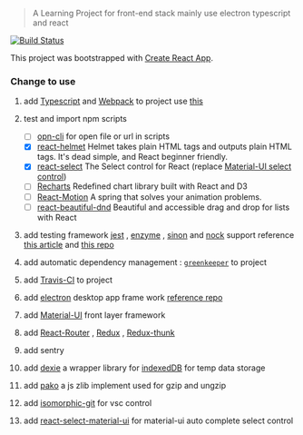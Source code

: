 > A Learning Project for front-end stack mainly use electron typescript and react

[![Build Status](https://travis-ci.org/engimaxp/sketch_coding.svg?branch=master)](https://travis-ci.org/engimaxp/sketch_coding)

This project was bootstrapped with [Create React App](https://github.com/facebook/create-react-app).

### Change to use

1. add [Typescript](https://www.tslang.cn/docs/handbook/react-&-webpack.html) and [Webpack](https://webpack.js.org/concepts/) to project use [this](https://www.tslang.cn/docs/handbook/react-&-webpack.html)

2. test and import npm scripts

    - [ ] [opn-cli](https://github.com/sindresorhus/opn-cli) for open file or url in scripts
    - [X] [react-helmet](https://github.com/nfl/react-helmet) Helmet takes plain HTML tags and outputs plain HTML tags. It's dead simple, and React beginner friendly.
    - [X] [react-select](https://github.com/JedWatson/react-select) The Select control for React (replace [Material-UI select control](https://material-ui.com/demos/selects/))
    - [ ] [Recharts](https://github.com/recharts/recharts) Redefined chart library built with React and D3
    - [ ] [React-Motion](https://github.com/chenglou/react-motion) A spring that solves your animation problems.
    - [ ] [react-beautiful-dnd](https://github.com/atlassian/react-beautiful-dnd) Beautiful and accessible drag and drop for lists with React

3. add testing framework [jest](https://github.com/facebook/jest) , [enzyme](https://github.com/airbnb/enzyme) , [sinon](https://github.com/sinonjs/sinon) and [nock](https://github.com/nock/nock) support reference [this article](https://github.com/the-road-to-learn-react/the-road-to-learn-react-chinese/blob/master/manuscript/chapter4-cn.md)  and [this repo](https://github.com/wfsm/electron-typescript-react-antd-boilerplate/)

4. add automatic dependency management : [`greenkeeper`](https://greenkeeper.io/) to project

5. add [Travis-CI](https://travis-ci.org/) to project

6. add [electron](https://electronjs.org/) desktop app frame work [reference repo](https://github.com/Leskd/electron-react-typescript)

7. add [Material-UI](https://material-ui.com/getting-started/usage/) front layer framework

8. add [React-Router]() , [Redux]() , [Redux-thunk]() 

9. add sentry 

10. add [dexie](https://github.com/dfahlander/Dexie.js/) a wrapper library for [indexedDB](https://developer.mozilla.org/en-US/docs/Web/API/IndexedDB_API) for temp data storage

11. add [pako]() a js zlib implement used for gzip and ungzip

12. add [isomorphic-git](https://github.com/isomorphic-git/isomorphic-git) for vsc control

13. add [react-select-material-ui](https://github.com/iulian-radu-at/react-select-material-ui) for material-ui auto complete select control
